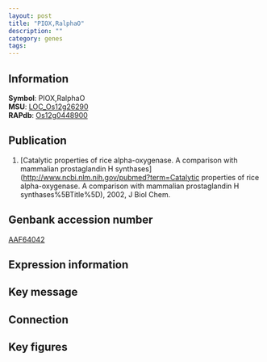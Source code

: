 ```yaml
---
layout: post
title: "PIOX,RalphaO"
description: ""
category: genes
tags: 
---
```


## Information
__Symbol__: PIOX,RalphaO  
__MSU__: [LOC_Os12g26290](http://rice.plantbiology.msu.edu/cgi-bin/ORF_infopage.cgi?orf=LOC_Os12g26290)  
__RAPdb__: [Os12g0448900](http://rapdb.dna.affrc.go.jp/viewer/gbrowse_details/irgsp1?name=Os12g0448900)  

## Publication
1. [Catalytic properties of rice alpha-oxygenase. A comparison with mammalian prostaglandin H synthases](http://www.ncbi.nlm.nih.gov/pubmed?term=Catalytic properties of rice alpha-oxygenase. A comparison with mammalian prostaglandin H synthases%5BTitle%5D), 2002, J Biol Chem.

## Genbank accession number
[AAF64042](http://www.ncbi.nlm.nih.gov/nuccore/AAF64042)  

## Expression information

## Key message

## Connection

## Key figures


